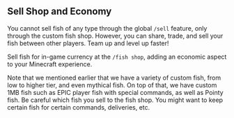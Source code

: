 ## Sell Shop and Economy
You cannot sell fish of any type through the global `/sell` feature, only through the custom fish shop. However, you can share, trade, and sell your fish between other players. Team up and level up faster!

Sell fish for in-game currency at the `/fish shop`, adding an economic aspect to your Minecraft experience.

Note that we mentioned earlier that we have a variety of custom fish, from low to higher tier, and even mythical fish. On top of that, we have custom 1MB fish such as EPIC player fish with special commands, as well as Pointy fish. Be careful which fish you sell to the fish shop. You might want to keep certain fish for certain commands, deliveries, etc.
